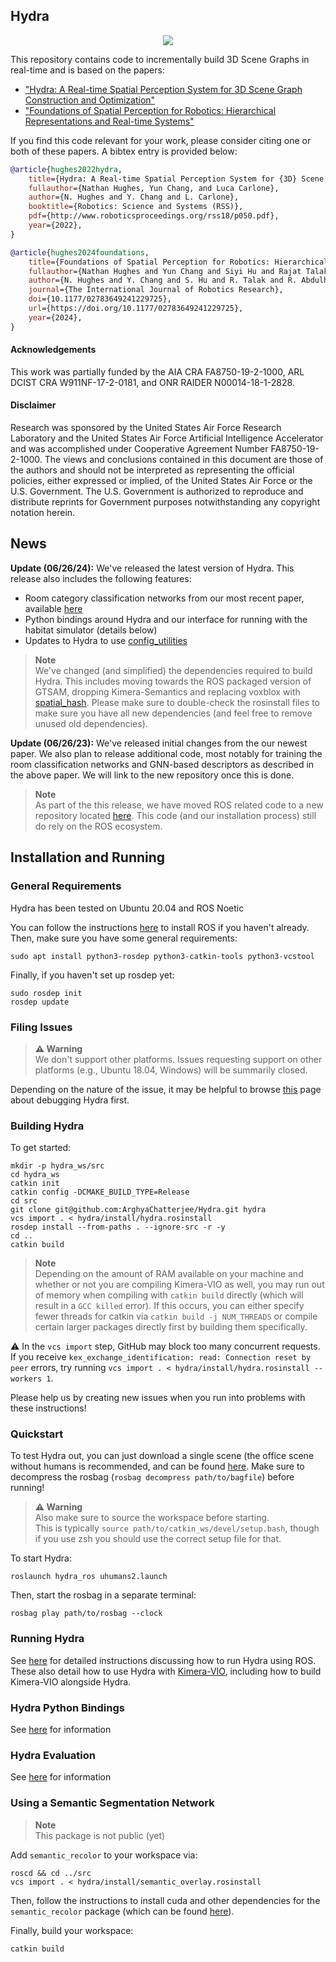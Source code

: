 ## Hydra

<div align="center">
    <img src="doc/media/hydra.GIF">
</div>

This repository contains code to incrementally build 3D Scene Graphs in real-time and is based on the papers:
  - ["Hydra: A Real-time Spatial Perception System for 3D Scene Graph Construction and Optimization"](http://www.roboticsproceedings.org/rss18/p050.pdf)
  - ["Foundations of Spatial Perception for Robotics: Hierarchical Representations and Real-time Systems"](https://journals.sagepub.com/doi/10.1177/02783649241229725)

If you find this code relevant for your work, please consider citing one or both of these papers. A bibtex entry is provided below:

```bibtex
@article{hughes2022hydra,
    title={Hydra: A Real-time Spatial Perception System for {3D} Scene Graph Construction and Optimization},
    fullauthor={Nathan Hughes, Yun Chang, and Luca Carlone},
    author={N. Hughes and Y. Chang and L. Carlone},
    booktitle={Robotics: Science and Systems (RSS)},
    pdf={http://www.roboticsproceedings.org/rss18/p050.pdf},
    year={2022},
}

@article{hughes2024foundations,
    title={Foundations of Spatial Perception for Robotics: Hierarchical Representations and Real-time Systems},
    fullauthor={Nathan Hughes and Yun Chang and Siyi Hu and Rajat Talak and Rumaisa Abdulhai and Jared Strader and Luca Carlone},
    author={N. Hughes and Y. Chang and S. Hu and R. Talak and R. Abdulhai and J. Strader and L. Carlone},
    journal={The International Journal of Robotics Research},
    doi={10.1177/02783649241229725},
    url={https://doi.org/10.1177/02783649241229725},
    year={2024},
}
```

#### Acknowledgements

This work was partially funded by the AIA CRA FA8750-19-2-1000, ARL DCIST CRA W911NF-17-2-0181, and ONR RAIDER N00014-18-1-2828.

#### Disclaimer

Research was sponsored by the United States Air Force Research Laboratory and the United States Air Force Artificial Intelligence Accelerator and was accomplished under Cooperative Agreement Number FA8750-19-2-1000. The views and conclusions contained in this document are those of the authors and should not be interpreted as representing the official policies, either expressed or implied, of the United States Air Force or the U.S. Government. The U.S. Government is authorized to reproduce and distribute reprints for Government purposes notwithstanding any copyright notation herein.

## News

**Update (06/26/24):** We've released the latest version of Hydra.
This release also includes the following features:
  - Room category classification networks from our most recent paper, available [here](https://github.com/MIT-SPARK/Hydra-GNN)
  - Python bindings around Hydra and our interface for running with the habitat simulator (details below)
  - Updates to Hydra to use [config_utilities](https://github.com/MIT-SPARK/config_utilities)

> **Note**<br>
> We've changed (and simplified) the dependencies required to build Hydra. This includes moving towards the ROS packaged version of GTSAM, dropping Kimera-Semantics and replacing voxblox with [spatial_hash](https://github.com/MIT-SPARK/Spatial-Hash).
> Please make sure to double-check the rosinstall files to make sure you have all new dependencies (and feel free to remove unused old dependencies).

**Update (06/26/23):** We've released initial changes from the our newest paper.
We also plan to release additional code, most notably for training the room classification networks and GNN-based descriptors as described in the above paper.
We will link to the new repository once this is done.

> **Note**<br>
> As part of the this release, we have moved ROS related code to a new repository located [here](https://github.com/MIT-SPARK/Hydra-ROS). This code (and our installation process) still do rely on the ROS ecosystem.

## Installation and Running

### General Requirements

Hydra has been tested on Ubuntu 20.04 and ROS Noetic

You can follow the instructions [here](http://wiki.ros.org/ROS/Installation) to install ROS if you haven't already.
Then, make sure you have some general requirements:
```
sudo apt install python3-rosdep python3-catkin-tools python3-vcstool
```

Finally, if you haven't set up rosdep yet:
```
sudo rosdep init
rosdep update
```

### Filing Issues

> **:warning: Warning**<br>
> We don't support other platforms. Issues requesting support on other platforms (e.g., Ubuntu 18.04, Windows) will be summarily closed.

Depending on the nature of the issue, it may be helpful to browse [this](doc/debugging.md) page about debugging Hydra first.

### Building Hydra

To get started:

```
mkdir -p hydra_ws/src
cd hydra_ws
catkin init
catkin config -DCMAKE_BUILD_TYPE=Release
cd src
git clone git@github.com:ArghyaChatterjee/Hydra.git hydra
vcs import . < hydra/install/hydra.rosinstall
rosdep install --from-paths . --ignore-src -r -y
cd ..
catkin build
```

> **Note**<br>
> Depending on the amount of RAM available on your machine and whether or not you are compiling Kimera-VIO as well, you may run out of memory when compiling with `catkin build` directly (which will result in a `GCC killed` error). If this occurs, you can either specify fewer threads for catkin via `catkin build -j NUM_THREADS` or compile certain larger packages directly first by building them specifically.

:warning: In the `vcs import` step, GitHub may block too many concurrent requests. If you receive `kex_exchange_identification: read: Connection reset by peer` errors, try running `vcs import . < hydra/install/hydra.rosinstall --workers 1`.

Please help us by creating new issues when you run into problems with these instructions!

### Quickstart

To test Hydra out, you can just download a single scene (the office scene without humans is recommended, and can be found [here](https://drive.google.com/uc?id=1CA_1Awu-bewJKpDrILzWok_H_6cOkGDb).
Make sure to decompress the rosbag (`rosbag decompress path/to/bagfile`) before running!

> **:warning: Warning**<br>
> Also make sure to source the workspace before starting.<br>
> This is typically `source path/to/catkin_ws/devel/setup.bash`, though if you use zsh you should use the correct setup file for that.

To start Hydra:
```
roslaunch hydra_ros uhumans2.launch
```

Then, start the rosbag in a separate terminal:
```
rosbag play path/to/rosbag --clock
```

### Running Hydra

See [here](https://github.com/MIT-SPARK/Hydra-ROS/blob/main/doc/quickstart.md) for detailed instructions discussing how to run Hydra using ROS.
These also detail how to use Hydra with [Kimera-VIO](https://github.com/MIT-SPARK/Kimera-VIO.git), including how to build Kimera-VIO alongside Hydra.

### Hydra Python Bindings

See [here](python/README.md) for information

### Hydra Evaluation

See [here](eval/README.md) for information

### Using a Semantic Segmentation Network

> **Note**<br>
> This package is not public (yet)

Add `semantic_recolor` to your workspace via:

```
roscd && cd ../src
vcs import . < hydra/install/semantic_overlay.rosinstall
```

Then, follow the instructions to install cuda and other dependencies for the `semantic_recolor` package (which can be found [here](https://github.mit.edu/SPARK/semantic_recolor_nodelet#semantic-recolor-utilities)).

Finally, build your workspace:

```
catkin build
```
